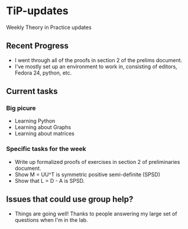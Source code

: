 # TiP-updates
Weekly Theory in Practice updates 

## Recent Progress

* I went through all of the proofs in section 2 of the prelims document.
* I've mostly set up an environment to work in, consisting of editors, Fedora 24, python, etc.

## Current tasks

### Big picure

* Learning Python
* Learning about Graphs
* Learning about matrices

### Specific tasks for the week

* Write up formalized proofs of exercises in section 2 of preliminaries document.
* Show M = UU^T is symmetric positive semi-definite (SPSD)
* Show that L = D - A is SPSD.

## Issues that could use group help?

* Things are going well!  Thanks to people answering my large set of questions when I'm in the lab.
